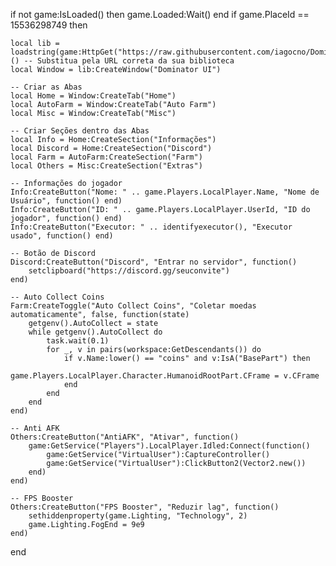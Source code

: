 if not game:IsLoaded() then game.Loaded:Wait() end
if game.PlaceId == 15536298749 then

    local lib = loadstring(game:HttpGet("https://raw.githubusercontent.com/iagocno/Dominator/refs/heads/main/source"))() -- Substitua pela URL correta da sua biblioteca
    local Window = lib:CreateWindow("Dominator UI")

    -- Criar as Abas
    local Home = Window:CreateTab("Home")
    local AutoFarm = Window:CreateTab("Auto Farm")
    local Misc = Window:CreateTab("Misc")

    -- Criar Seções dentro das Abas
    local Info = Home:CreateSection("Informações")
    local Discord = Home:CreateSection("Discord")
    local Farm = AutoFarm:CreateSection("Farm")
    local Others = Misc:CreateSection("Extras")

    -- Informações do jogador
    Info:CreateButton("Nome: " .. game.Players.LocalPlayer.Name, "Nome de Usuário", function() end)
    Info:CreateButton("ID: " .. game.Players.LocalPlayer.UserId, "ID do jogador", function() end)
    Info:CreateButton("Executor: " .. identifyexecutor(), "Executor usado", function() end)

    -- Botão de Discord
    Discord:CreateButton("Discord", "Entrar no servidor", function()
        setclipboard("https://discord.gg/seuconvite")
    end)

    -- Auto Collect Coins
    Farm:CreateToggle("Auto Collect Coins", "Coletar moedas automaticamente", false, function(state)
        getgenv().AutoCollect = state
        while getgenv().AutoCollect do
            task.wait(0.1)
            for _, v in pairs(workspace:GetDescendants()) do
                if v.Name:lower() == "coins" and v:IsA("BasePart") then
                    game.Players.LocalPlayer.Character.HumanoidRootPart.CFrame = v.CFrame
                end
            end
        end
    end)

    -- Anti AFK
    Others:CreateButton("AntiAFK", "Ativar", function()
        game:GetService("Players").LocalPlayer.Idled:Connect(function()
            game:GetService("VirtualUser"):CaptureController()
            game:GetService("VirtualUser"):ClickButton2(Vector2.new())
        end)
    end)

    -- FPS Booster
    Others:CreateButton("FPS Booster", "Reduzir lag", function()
        sethiddenproperty(game.Lighting, "Technology", 2)
        game.Lighting.FogEnd = 9e9
    end)
end

